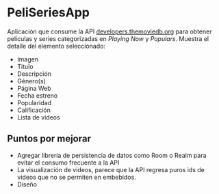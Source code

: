 # PeliSeriesApp

Aplicación que consume la API [developers.themoviedb.org](https://developers.themoviedb.org/) para obtener peliculas y series categorizadas en *Playing Now* y *Populars*.
Muestra el detalle del elemento seleccionado:
- Imagen
- Titulo
- Descripción
- Género(s)
- Página Web
- Fecha estreno
- Popularidad
- Calificación
- Lista de videos

## Puntos por mejorar

- Agregar librería de persistencia de datos como Room o Realm para evitar el consumo frecuente a la API
- La visualización de videos, parece que la API regresa puros ids de videos que no se permiten en embebidos.
- Diseño

